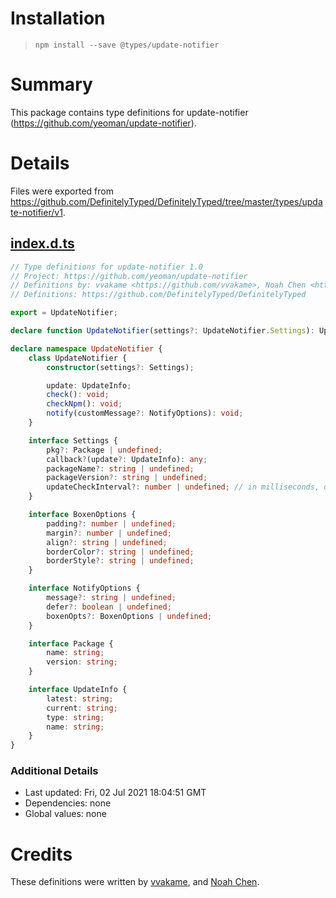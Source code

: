 # Installation
> `npm install --save @types/update-notifier`

# Summary
This package contains type definitions for update-notifier (https://github.com/yeoman/update-notifier).

# Details
Files were exported from https://github.com/DefinitelyTyped/DefinitelyTyped/tree/master/types/update-notifier/v1.
## [index.d.ts](https://github.com/DefinitelyTyped/DefinitelyTyped/tree/master/types/update-notifier/v1/index.d.ts)
````ts
// Type definitions for update-notifier 1.0
// Project: https://github.com/yeoman/update-notifier
// Definitions by: vvakame <https://github.com/vvakame>, Noah Chen <https://github.com/nchen63>
// Definitions: https://github.com/DefinitelyTyped/DefinitelyTyped

export = UpdateNotifier;

declare function UpdateNotifier(settings?: UpdateNotifier.Settings): UpdateNotifier.UpdateNotifier;

declare namespace UpdateNotifier {
    class UpdateNotifier {
        constructor(settings?: Settings);

        update: UpdateInfo;
        check(): void;
        checkNpm(): void;
        notify(customMessage?: NotifyOptions): void;
    }

    interface Settings {
        pkg?: Package | undefined;
        callback?(update?: UpdateInfo): any;
        packageName?: string | undefined;
        packageVersion?: string | undefined;
        updateCheckInterval?: number | undefined; // in milliseconds, default 1000 * 60 * 60 * 24 (1 day)
    }

    interface BoxenOptions {
        padding?: number | undefined;
        margin?: number | undefined;
        align?: string | undefined;
        borderColor?: string | undefined;
        borderStyle?: string | undefined;
    }

    interface NotifyOptions {
        message?: string | undefined;
        defer?: boolean | undefined;
        boxenOpts?: BoxenOptions | undefined;
    }

    interface Package {
        name: string;
        version: string;
    }

    interface UpdateInfo {
        latest: string;
        current: string;
        type: string;
        name: string;
    }
}

````

### Additional Details
 * Last updated: Fri, 02 Jul 2021 18:04:51 GMT
 * Dependencies: none
 * Global values: none

# Credits
These definitions were written by [vvakame](https://github.com/vvakame), and [Noah Chen](https://github.com/nchen63).
